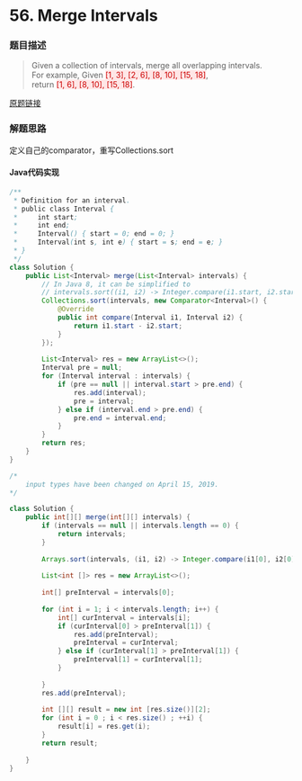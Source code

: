 # 56. Merge Intervals
### 题目描述

>Given a collection of intervals, merge all overlapping intervals.
<br>For example,
Given <span style="background-color:#ffe6e6"><font color=#cc0000 >[1, 3], [2, 6], [8, 10], [15, 18]</font></span>,
<br>return <span style="background-color:#ffe6e6"><font color=#cc0000 >[1, 6], [8, 10], [15, 18]</font></span>.

[原题链接](https://leetcode.com/problems/merge-intervals/description/)

### 解题思路
定义自己的comparator，重写Collections.sort

#### Java代码实现

```java
/**
 * Definition for an interval.
 * public class Interval {
 *     int start;
 *     int end;
 *     Interval() { start = 0; end = 0; }
 *     Interval(int s, int e) { start = s; end = e; }
 * }
 */
class Solution {
    public List<Interval> merge(List<Interval> intervals) {
        // In Java 8, it can be simplified to
        // intervals.sort((i1, i2) -> Integer.compare(i1.start, i2.start));
        Collections.sort(intervals, new Comparator<Interval>() {
            @Override
            public int compare(Interval i1, Interval i2) {
                return i1.start - i2.start;
            }
        });
        
        List<Interval> res = new ArrayList<>();
        Interval pre = null;
        for (Interval interval : intervals) {
            if (pre == null || interval.start > pre.end) {
                res.add(interval);
                pre = interval;
            } else if (interval.end > pre.end) {
                pre.end = interval.end;
            }
        }
        return res;
    }
}

/*
    input types have been changed on April 15, 2019.
*/

class Solution {
    public int[][] merge(int[][] intervals) {
        if (intervals == null || intervals.length == 0) {
            return intervals;
        }
        
        Arrays.sort(intervals, (i1, i2) -> Integer.compare(i1[0], i2[0]));
        
        List<int []> res = new ArrayList<>();
        
        int[] preInterval = intervals[0];
    
        for (int i = 1; i < intervals.length; i++) {
            int[] curInterval = intervals[i];
            if (curInterval[0] > preInterval[1]) {
                res.add(preInterval);
                preInterval = curInterval;
            } else if (curInterval[1] > preInterval[1]) {
                preInterval[1] = curInterval[1];
            }
            
        }
        res.add(preInterval);
        
        int [][] result = new int [res.size()][2];
        for (int i = 0 ; i < res.size() ; ++i) {
            result[i] = res.get(i);
        }
        return result;
        
    }
}
```





